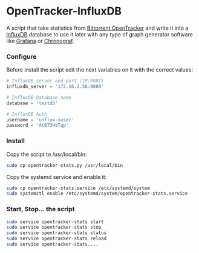 # OpenTracker-InfluxDB

A script that take statistics from [Bittorrent OpenTracker](https://erdgeist.org/arts/software/opentracker/) and write it into a [InfluxDB](https://www.influxdata.com/time-series-platform/influxdb/) database to use it later with any type of graph generator software like [Grafana](http://grafana.org/) or [Chronograf](https://www.influxdata.com/time-series-platform/chronograf/).

### Configure
Before install the script edit the next variables on it with the correct values:

```python
# InfluxDB server and port (IP:PORT)
influxdb_server = '172.16.2.58:8086'

# InfluxDB Database name
database = 'testdb'

# InfluxDB Auth
username = 'unflux-suser'
password = 'AtB73HeTqp'
```
### Install
Copy the script to /usr/local/bin:

```bash
sudo cp opentracker-stats.py /usr/local/bin
```

Copy the systemd service and enable it:

```bash
sudo cp opentracker-stats.service /etc/systemd/system
sudo systemctl enable /etc/systemd/system/opentracker-stats.service
```

### Start, Stop... the script

```bash
sudo service opentracker-stats start
sudo service opentracker-stats stop
sudo service opentracker-stats status
sudo service opentracker-stats reload
sudo service opentracker-stats....
```
